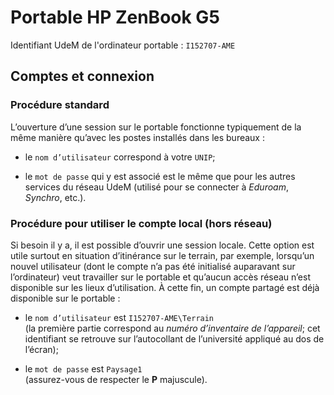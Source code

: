 # Portable HP ZenBook G5

Identifiant UdeM de l'ordinateur portable&nbsp;: `I152707-AME`

## Comptes et connexion

### Procédure standard

L’ouverture d’une session sur le portable fonctionne typiquement de la même manière qu’avec les postes installés dans les bureaux&nbsp;:

- le `nom d’utilisateur` correspond à votre `UNIP`;

- le `mot de passe` qui y est associé est le même que pour les autres services du réseau UdeM (utilisé pour se connecter à *Eduroam*, *Synchro*, etc.).

### Procédure pour utiliser le compte local (hors réseau)

Si besoin il y a, il est possible d’ouvrir une session locale. Cette option est utile surtout en situation d’itinérance sur le terrain, par exemple, lorsqu’un nouvel utilisateur (dont le compte n’a pas été initialisé auparavant sur l’ordinateur) veut travailler sur le portable et qu’aucun accès réseau n’est disponible sur les lieux d’utilisation. À cette fin, un compte partagé est déjà disponible sur le portable&nbsp;:

- le `nom d’utilisateur` est `I152707-AME\Terrain`  
(la première partie correspond au *numéro d’inventaire de l’appareil*; cet identifiant se retrouve sur l’autocollant de l’université appliqué au dos de l’écran);

- le `mot de passe` est `Paysage1`  
(assurez-vous de respecter le **P** majuscule).
